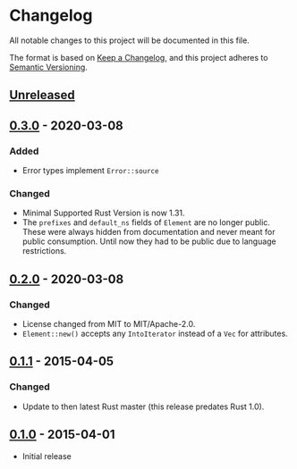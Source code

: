 # Changelog
All notable changes to this project will be documented in this file.

The format is based on [Keep a Changelog](https://keepachangelog.com/en/1.0.0/),
and this project adheres to [Semantic Versioning](https://semver.org/spec/v2.0.0.html).

## [Unreleased]

## [0.3.0] - 2020-03-08
### Added
- Error types implement `Error::source`
### Changed
- Minimal Supported Rust Version is now 1.31.
- The `prefixes` and `default_ns` fields of `Element` are no longer public.
  These were always hidden from documentation and never meant for public consumption.
  Until now they had to be public due to language restrictions.

## [0.2.0] - 2020-03-08
### Changed
- License changed from MIT to MIT/Apache-2.0.
- `Element::new()` accepts any `IntoIterator` instead of a `Vec` for attributes.

## [0.1.1] - 2015-04-05
### Changed
- Update to then latest Rust master (this release predates Rust 1.0).

## [0.1.0] - 2015-04-01
- Initial release

[Unreleased]: https://github.com/Florob/RustyXML/compare/v0.3.0...HEAD
[0.3.0]: https://github.com/Florob/RustyXML/compare/v0.2.0...v0.3.0
[0.2.0]: https://github.com/Florob/RustyXML/compare/v0.1.1...v0.2.0
[0.1.1]: https://github.com/Florob/RustyXML/compare/v0.1.0...v0.1.1
[0.1.0]: https://github.com/Florob/RustyXML/releases/tag/v0.1.0

